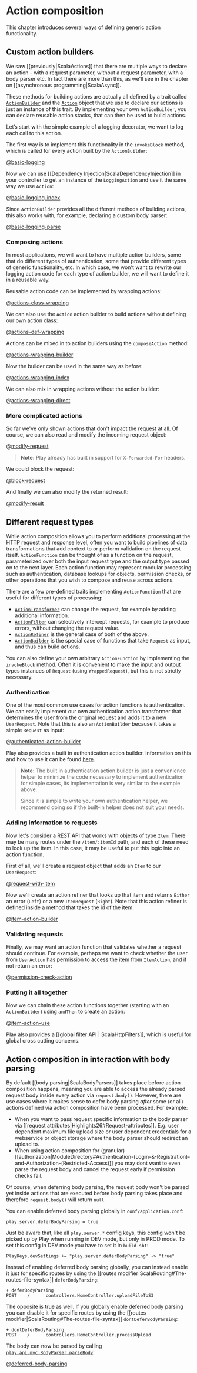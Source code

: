 <!--- Copyright (C) Lightbend Inc. <https://www.lightbend.com> -->
# Action composition

This chapter introduces several ways of defining generic action functionality.

## Custom action builders

We saw [[previously|ScalaActions]] that there are multiple ways to declare an action - with a request parameter, without a request parameter, with a body parser etc.  In fact there are more than this, as we'll see in the chapter on [[asynchronous programming|ScalaAsync]].

These methods for building actions are actually all defined by a trait called [`ActionBuilder`](api/scala/play/api/mvc/ActionBuilder.html) and the [`Action`](api/scala/play/api/mvc/Action.html) object that we use to declare our actions is just an instance of this trait.  By implementing your own `ActionBuilder`, you can declare reusable action stacks, that can then be used to build actions.

Let’s start with the simple example of a logging decorator, we want to log each call to this action.

The first way is to implement this functionality in the `invokeBlock` method, which is called for every action built by the `ActionBuilder`:

@[basic-logging](code/ScalaActionsComposition.scala)

Now we can use [[Dependency Injection|ScalaDependencyInjection]] in your controller to get an instance of the `LoggingAction` and use it the same way we use `Action`:

@[basic-logging-index](code/ScalaActionsComposition.scala)

Since `ActionBuilder` provides all the different methods of building actions, this also works with, for example, declaring a custom body parser:

@[basic-logging-parse](code/ScalaActionsComposition.scala)

### Composing actions

In most applications, we will want to have multiple action builders, some that do different types of authentication, some that provide different types of generic functionality, etc.  In which case, we won't want to rewrite our logging action code for each type of action builder, we will want to define it in a reusable way.

Reusable action code can be implemented by wrapping actions:

@[actions-class-wrapping](code/ScalaActionsComposition.scala)

We can also use the `Action` action builder to build actions without defining our own action class:

@[actions-def-wrapping](code/ScalaActionsComposition.scala)

Actions can be mixed in to action builders using the `composeAction` method:

@[actions-wrapping-builder](code/ScalaActionsComposition.scala)

Now the builder can be used in the same way as before:

@[actions-wrapping-index](code/ScalaActionsComposition.scala)

We can also mix in wrapping actions without the action builder:

@[actions-wrapping-direct](code/ScalaActionsComposition.scala)

### More complicated actions

So far we've only shown actions that don't impact the request at all.  Of course, we can also read and modify the incoming request object:

@[modify-request](code/ScalaActionsComposition.scala)

> **Note:** Play already has built in support for `X-Forwarded-For` headers.

We could block the request:

@[block-request](code/ScalaActionsComposition.scala)

And finally we can also modify the returned result:

@[modify-result](code/ScalaActionsComposition.scala)

## Different request types

While action composition allows you to perform additional processing at the HTTP request and response level, often you want to build pipelines of data transformations that add context to or perform validation on the request itself.  `ActionFunction` can be thought of as a function on the request, parameterized over both the input request type and the output type passed on to the next layer.  Each action function may represent modular processing such as authentication, database lookups for objects, permission checks, or other operations that you wish to compose and reuse across actions.

There are a few pre-defined traits implementing `ActionFunction` that are useful for different types of processing:

* [`ActionTransformer`](api/scala/play/api/mvc/ActionTransformer.html) can change the request, for example by adding additional information.
* [`ActionFilter`](api/scala/play/api/mvc/ActionFilter.html) can selectively intercept requests, for example to produce errors, without changing the request value.
* [`ActionRefiner`](api/scala/play/api/mvc/ActionRefiner.html) is the general case of both of the above.
* [`ActionBuilder`](api/scala/play/api/mvc/ActionBuilder.html) is the special case of functions that take `Request` as input, and thus can build actions.

You can also define your own arbitrary `ActionFunction` by implementing the `invokeBlock` method.  Often it is convenient to make the input and output types instances of `Request` (using `WrappedRequest`), but this is not strictly necessary.

### Authentication

One of the most common use cases for action functions is authentication.  We can easily implement our own authentication action transformer that determines the user from the original request and adds it to a new `UserRequest`.  Note that this is also an `ActionBuilder` because it takes a simple `Request` as input:

@[authenticated-action-builder](code/ScalaActionsComposition.scala)

Play also provides a built in authentication action builder.  Information on this and how to use it can be found [here](api/scala/play/api/mvc/Security$$AuthenticatedBuilder$.html).

> **Note:** The built in authentication action builder is just a convenience helper to minimize the code necessary to implement authentication for simple cases, its implementation is very similar to the example above.
>
> Since it is simple to write your own authentication helper, we recommend doing so if the built-in helper does not suit your needs.

### Adding information to requests

Now let's consider a REST API that works with objects of type `Item`.  There may be many routes under the `/item/:itemId` path, and each of these need to look up the item.  In this case, it may be useful to put this logic into an action function.

First of all, we'll create a request object that adds an `Item` to our `UserRequest`:

@[request-with-item](code/ScalaActionsComposition.scala)

Now we'll create an action refiner that looks up that item and returns `Either` an error (`Left`) or a new `ItemRequest` (`Right`).  Note that this action refiner is defined inside a method that takes the id of the item:

@[item-action-builder](code/ScalaActionsComposition.scala)

### Validating requests

Finally, we may want an action function that validates whether a request should continue.  For example, perhaps we want to check whether the user from `UserAction` has permission to access the item from `ItemAction`, and if not return an error:

@[permission-check-action](code/ScalaActionsComposition.scala)

### Putting it all together

Now we can chain these action functions together (starting with an `ActionBuilder`) using `andThen` to create an action:

@[item-action-use](code/ScalaActionsComposition.scala)


Play also provides a [[global filter API | ScalaHttpFilters]], which is useful for global cross cutting concerns.

## Action composition in interaction with body parsing

By default [[body parsing|ScalaBodyParsers]] takes place before action composition happens, meaning you are able to access the already parsed request body inside every action via `request.body()`. However, there are use cases where it makes sense to defer body parsing _after_ some (or all) actions defined via action composition have been processed. For example:

- When you want to pass request specific information to the body parser via [[request attributes|Highlights26#Request-attributes]]. E.g. user dependent maximum file upload size or user dependent credentials for a webservice or object storage where the body parser should redirect an upload to.
- When using action composition for (granular) [[authorization|ModuleDirectory#Authentication-(Login-&-Registration)-and-Authorization-(Restricted-Access)]] you may dont want to even parse the request body and cancel the request early if permission checks fail.

Of course, when deferring body parsing, the request body won't be parsed yet inside actions that are executed before body parsing takes place and therefore `request.body()` will return `null`.

You can enable deferred body parsing globally in `conf/application.conf`:

```
play.server.deferBodyParsing = true
```

Just be aware that, like all `play.server.*` config keys, this config won't be picked up by Play when running in DEV mode, but only in PROD mode. To set this config in DEV mode you have to set it in `build.sbt`:

```
PlayKeys.devSettings += "play.server.deferBodyParsing" -> "true"
```

Instead of enabling deferred body parsing globally, you can instead enable it just for specific routes by using the [[routes modifier|ScalaRouting#The-routes-file-syntax]] `deferBodyParsing`:

```
+ deferBodyParsing
POST    /      controllers.HomeController.uploadFileToS3
```

The opposite is true as well. If you globally enable deferred body parsing you can disable it for specific routes by using the [[routes modifier|ScalaRouting#The-routes-file-syntax]] `dontDeferBodyParsing`:

```
+ dontDeferBodyParsing
POST    /      controllers.HomeController.processUpload
```

The body can now be parsed by calling [`play.api.mvc.BodyParser.parseBody`](api/scala/play/api/mvc/BodyParser$.html#parseBody[A]\(parser:play.api.mvc.BodyParser[A],request:play.api.mvc.Request[A],next:play.api.mvc.Request[A]=&gt;scala.concurrent.Future[play.api.mvc.Result]\)\(implicitec:scala.concurrent.ExecutionContext\):scala.concurrent.Future[play.api.mvc.Result]):

@[deferred-body-parsing](code/ScalaActionsComposition.scala)